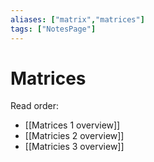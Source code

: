 ```yaml
---
aliases: ["matrix","matrices"]
tags: ["NotesPage"]
---
```


# Matrices
Read order:
- [[Matrices 1 overview]]
- [[Matricies 2 overview]]
- [[Matricies 3 overview]]